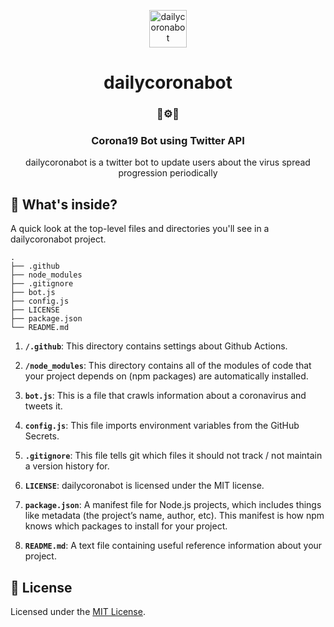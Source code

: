 <p align="center">
  <a href="https://twitter.com/dailycoronabot">
    <img alt="dailycoronabot" src="https://corona-bot-bucket.s3.ap-northeast-2.amazonaws.com/assets/images/corona.png" width="60" />
  </a>
</p>
<h1 align="center">
  dailycoronabot
</h1>

<h3 align="center">
  🦠⚙️🤖
</h3>

<h3 align="center">
  Corona19 Bot using Twitter API
</h3>

<p align="center">
  dailycoronabot is a twitter bot to update users about the virus spread progression periodically
</p>

## 🧐 What's inside?

A quick look at the top-level files and directories you'll see in a dailycoronabot project.

    .
    ├── .github
    ├── node_modules
    ├── .gitignore
    ├── bot.js
    ├── config.js
    ├── LICENSE
    ├── package.json
    └── README.md

1.  **`/.github`**: This directory contains settings about Github Actions.

2.  **`/node_modules`**: This directory contains all of the modules of code that your project depends on (npm packages) are automatically installed.

3.  **`bot.js`**: This is a file that crawls information about a coronavirus and tweets it.

4.  **`config.js`**: This file imports environment variables from the GitHub Secrets.

5.  **`.gitignore`**: This file tells git which files it should not track / not maintain a version history for.

6.  **`LICENSE`**: dailycoronabot is licensed under the MIT license.

7. **`package.json`**: A manifest file for Node.js projects, which includes things like metadata (the project’s name, author, etc). This manifest is how npm knows which packages to install for your project.

8. **`README.md`**: A text file containing useful reference information about your project.

## 📝 License

Licensed under the [MIT License](LICENSE).
